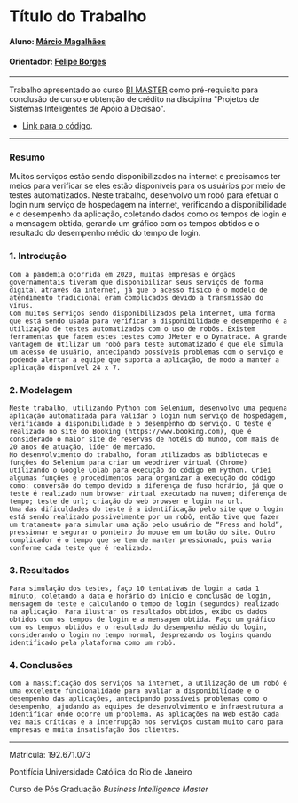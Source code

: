 # Título do Trabalho

#### Aluno: [Márcio Magalhães](https://github.com/marciolucm)
#### Orientador: [Felipe Borges](https://github.com/FelipeBorgesC)

---

Trabalho apresentado ao curso [BI MASTER](https://ica.puc-rio.ai/bi-master) como pré-requisito para conclusão de curso e obtenção de crédito na disciplina "Projetos de Sistemas Inteligentes de Apoio à Decisão".

<!-- para os links a seguir, caso os arquivos estejam no mesmo repositório que este README, não há necessidade de incluir o link completo: basta incluir o nome do arquivo, com extensão, que o GitHub completa o link corretamente -->
- [Link para o código](https://github.com/link_do_repositorio). <!-- caso não aplicável, remover esta linha -->


---

### Resumo

<!-- trocar o texto abaixo pelo resumo do trabalho, em português -->

Muitos serviços estão sendo disponibilizados na internet e precisamos ter meios para verificar se eles estão disponíveis para os usuários por meio de testes automatizados. Neste trabalho, desenvolvo um robô para efetuar o login num serviço de hospedagem na internet, verificando a disponibilidade e o desempenho da aplicação, coletando dados como os tempos de login e a mensagem obtida, gerando um gráfico com os tempos obtidos e o resultado do desempenho médio do tempo de login.

### 1. Introdução

	Com a pandemia ocorrida em 2020, muitas empresas e órgãos governamentais tiveram que disponibilizar seus serviços de forma digital através da internet, já que o acesso físico e o modelo de atendimento tradicional eram complicados devido a transmissão do vírus.
	Com muitos serviços sendo disponibilizados pela internet, uma forma que está sendo usada para verificar a disponibilidade e desempenho é a utilização de testes automatizados com o uso de robôs. Existem ferramentas que fazem estes testes como JMeter e o Dynatrace. A grande vantagem de utilizar um robô para teste automatizado é que ele simula um acesso de usuário, antecipando possíveis problemas com o serviço e podendo alertar a equipe que suporta a aplicação, de modo a manter a aplicação disponível 24 x 7.


### 2. Modelagem

	Neste trabalho, utilizando Python com Selenium, desenvolvo uma pequena aplicação automatizada para validar o login num serviço de hospedagem, verificando a disponibilidade e o desempenho do serviço. O teste é realizado no site do Booking (https://www.booking.com), que é considerado o maior site de reservas de hotéis do mundo, com mais de 20 anos de atuação, líder de mercado.
	No desenvolvimento do trabalho, foram utilizados as bibliotecas e funções do Selenium para criar um webdriver virtual (Chrome) utilizando o Google Colab para execução do código em Python. Criei algumas funções e procedimentos para organizar a execução do código como: conversão do tempo devido a diferença de fuso horário, já que o teste é realizado num browser virtual executado na nuvem; diferença de tempo; teste de url; criação do web browser e login na url. 
	Uma das dificuldades do teste é a identificação pelo site que o login está sendo realizado possivelmente por um robô, então tive que fazer um tratamento para simular uma ação pelo usuário de “Press and hold”, pressionar e segurar o ponteiro do mouse em um botão do site. Outro complicador é o tempo que se tem de manter pressionado, pois varia conforme cada teste que é realizado.


### 3. Resultados

	Para simulação dos testes, faço 10 tentativas de login a cada 1 minuto, coletando a data e horário do início e conclusão de login, mensagem do teste e calculando o tempo de login (segundos) realizado na aplicação. Para ilustrar os resultados obtidos, exibo os dados obtidos com os tempos de login e a mensagem obtida. Faço um gráfico com os tempos obtidos e o resultado do desempenho médio do login, considerando o login no tempo normal, desprezando os logins quando identificado pela plataforma como um robô.

### 4. Conclusões

	Com a massificação dos serviços na internet, a utilização de um robô é uma excelente funcionalidade para avaliar a disponibilidade e o desempenho das aplicações, antecipando possíveis problemas como o desempenho, ajudando as equipes de desenvolvimento e infraestrutura a identificar onde ocorre um problema. As aplicações na Web estão cada vez mais críticas e a interrupção nos serviços custam muito caro para empresas e muita insatisfação dos clientes.

---

Matrícula: 192.671.073

Pontifícia Universidade Católica do Rio de Janeiro

Curso de Pós Graduação *Business Intelligence Master*
